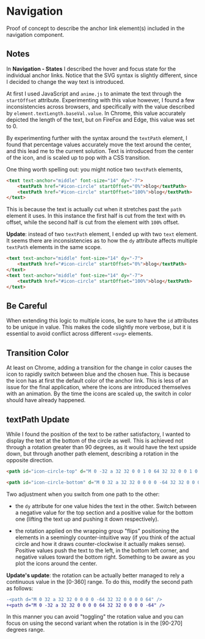 # Navigation

Proof of concept to describe the anchor link element(s) included in the navigation component.

## Notes

In **Navigation - States** I described the hover and focus state for the individual anchor links. Notice that the SVG syntax is slightly different, since I decided to change the way text is introduced.

At first I used JavaScript and `anime.js` to animate the text through the `startOffset` attribute. Experimenting with this value however, I found a few inconsistencies across browsers, and specifically with the value described by `element.textLength.baseVal.value`. In Chrome, this value accurately depicted the length of the text, but on FireFox and Edge, this value was set to 0.

By experimenting further with the syntax around the `textPath` element, I found that percentage values accurately move the text around the center, and this lead me to the current solution. Text is introduced from the center of the icon, and is scaled up to pop with a CSS transition.

One thing worth spelling out: you might notice two `textPath` elements,

```html
<text text-anchor="middle" font-size="14" dy="-7">
    <textPath href="#icon-circle" startOffset="0%">blog</textPath>
    <textPath href="#icon-circle" startOffset="100%">blog</textPath>
</text>
```

This is because the text is actually cut when it stretches past the `path` element it uses. In this instance the first half is cut from the text with `0%` offset, while the second half is cut from the element with `100%` offset.

**Update**: instead of two `textPath` element, I ended up with two `text` element. It seems there are inconsistencies as to how the `dy` attribute affects multiple `textPath` elements in the same scope.

```html
<text text-anchor="middle" font-size="14" dy="-7">
    <textPath href="#icon-circle" startOffset="0%">blog</textPath>
</text>
<text text-anchor="middle" font-size="14" dy="-7">
    <textPath href="#icon-circle" startOffset="100%">blog</textPath>
</text>
```

## Be Careful

When extending this logic to multiple icons, be sure to have the `id` attributes to be unique in value. This makes the code slightly more verbose, but it is essential to avoid conflict across different `<svg>` elements.

## Transition Color

At least on Chrome, adding a transition for the change in color causes the icon to rapidly switch between blue and the chosen hue. This is because the icon has at first the default color of the anchor link. This is less of an issue for the final application, where the icons are introduced themselves with an animation. By the time the icons are scaled up, the switch in color should have already happened.

## textPath Update

While I found the position of the text to be rather satisfactory, I wanted to display the text at the bottom of the circle as well. This is achieved not through a rotation greater than 90 degrees, as it would have the text upside down, but through another path element, describing a rotation in the opposite direction.

```html
<path id="icon-circle-top" d="M 0 -32 a 32 32 0 0 1 0 64 32 32 0 0 1 0 -64" stroke="currentColor" stroke-width="6" fill="none" />

<path id="icon-circle-bottom" d="M 0 32 a 32 32 0 0 0 0 -64 32 32 0 0 0 0 64" stroke="currentColor" stroke-width="6" fill="none" />
```

Two adjustment when you switch from one path to the other:

-   the `dy` attribute for one value hides the text in the other. Switch between a negative value for the top section and a positive value for the bottom one (lifting the text up and pushing it down respectively).

-   the rotation applied on the wrapping group "flips" positioning the elements in a seemingly counter-intuitive way (if you think of the actual circle and how it draws counter-clockwise it actually makes sense). Positive values push the text to the left, in the bottom left corner, and negative values toward the bottom right. Something to be aware as you plot the icons around the center.

**Update's update**: the rotation can be actually better managed to rely a continuous value in the [0-360] range. To do this, modify the second path as follows:

```diff
-<path d="M 0 32 a 32 32 0 0 0 0 -64 32 32 0 0 0 0 64" />
+<path d="M 0 -32 a 32 32 0 0 0 0 64 32 32 0 0 0 0 -64" />
```

In this manner you can avoid "toggling" the rotation value and you can focus on using the second variant when the rotation is in the [90-270] degrees range.
